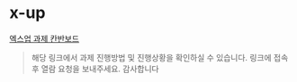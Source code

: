 # x-up

[엑스업 과제 칸반보드](https://www.notion.so/164588f9e08680998c23df60331e3e8b?pvs=4)
> 해당 링크에서 과제 진행방법 및 진행상황을 확인하실 수 있습니다.
> 링크에 접속후 열람 요청을 보내주세요. 감사합니다
